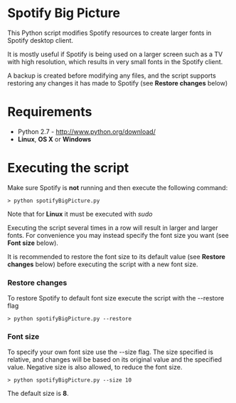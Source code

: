 Spotify Big Picture
=================

This Python script modifies Spotify resources to create larger fonts in Spotify desktop client.

It is mostly useful if Spotify is being used on a larger screen such as a TV with high resolution, 
which results in very small fonts in the Spotify client.

A backup is created before modifying any files, 
and the script supports restoring any changes it has made to Spotify (see **Restore changes** below)

# Requirements

* Python 2.7 - http://www.python.org/download/
* **Linux**, **OS X** or **Windows**

# Executing the script

Make sure Spotify is **not** running and then execute the following command:

```
> python spotifyBigPicture.py
```
Note that for **Linux** it must be executed with *sudo*

Executing the script several times in a row will result in larger and larger fonts.
For convenience you may instead specify the font size you want (see **Font size** below). 

It is recommended to restore the font size to its default value (see **Restore changes** below) 
before executing the script with a new font size.

### Restore changes

To restore Spotify to default font size execute the script with the --restore flag

```
> python spotifyBigPicture.py --restore
```

### Font size

To specify your own font size use the --size flag. 
The size specified is relative, and changes will be based on its original value and the specified value.
Negative size is also allowed, to reduce the font size.
```
> python spotifyBigPicture.py --size 10
```

The default size is **8**.
